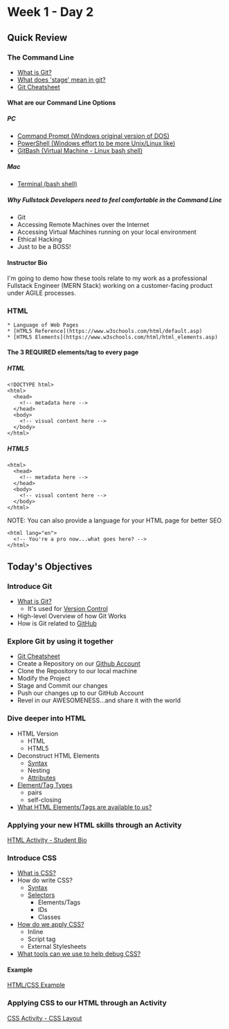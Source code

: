 # Week 1 - Day 2
## Quick Review
### The Command Line
* [What is Git?](https://git-scm.com/book/en/v1/Getting-Started-Git-Basics)
* [What does 'stage' mean in git?](https://softwareengineering.stackexchange.com/questions/119782/what-does-stage-mean-in-git)
* [Git Cheatsheet](https://github.com/mattvalli/triology-fullstack-UCSDSDG201905FSF3/blob/master/week-01/day-01/Activities/01-ConsoleCommands/bash-terminal-commands-cheatshet.md)

#### What are our Command Line Options	
##### PC
* [Command Prompt (Windows original version of DOS)](https://docs.microsoft.com/en-us/windows-server/administration/windows-commands/windows-commands)
* [PowerShell (Windows effort to be more Unix/Linux like)](https://docs.microsoft.com/en-us/powershell/scripting/getting-started/getting-started-with-windows-powershell?view=powershell-6)
* [GitBash (Virtual Machine - Linux bash shell)](https://www.atlassian.com/git/tutorials/git-bash)

##### Mac
* [Terminal (bash shell)](https://support.apple.com/guide/terminal/welcome/mac)

##### Why Fullstack Developers need to feel comfortable in the Command Line
* Git
* Accessing Remote Machines over the Internet
* Accessing Virtual Machines running on your local environment
* Ethical Hacking
* Just to be a BOSS!

#### Instructor Bio
I'm going to demo how these tools relate to my work as a professional Fullstack Engineer (MERN Stack) working on a customer-facing product under AGILE processes.

### HTML
	* Language of Web Pages
	* [HTML5 Reference](https://www.w3schools.com/html/default.asp)
	* [HTML5 Elements](https://www.w3schools.com/html/html_elements.asp)
#### The 3 REQUIRED elements/tag to every page

##### HTML
```
<!DOCTYPE html>
<html>
  <head>
    <!-- metadata here -->
  </head>
  <body>
    <!-- visual content here -->
  </body>
</html>
```

##### HTML5
```
<html>
  <head>
    <!-- metadata here -->
  </head>
  <body>
    <!-- visual content here -->
  </body>
</html>
```

NOTE: You can also provide a language for your HTML page for better SEO
```
<html lang="en">
  <!-- You're a pro now...what goes here? -->
</html>
```

## Today's Objectives
### Introduce Git
* [What is Git?](https://www.atlassian.com/git/tutorials/what-is-git)
  * It's used for [Version Control](https://www.atlassian.com/git/tutorials/what-is-version-control)
* High-level Overview of how Git Works
* How is Git related to [GitHub](https://github.com/login)

### Explore Git by using it together
* [Git Cheatsheet](https://www.atlassian.com/git/tutorials/atlassian-git-cheatsheet)
* Create a Repository on our [Github Account](https://github.com/login)
* Clone the Repository to our local machine
* Modify the Project
* Stage and Commit our changes
* Push our changes up to our GitHub Account
* Revel in our AWESOMENESS...and share it with the world

### Dive deeper into HTML
* HTML Version
  * HTML
  * HTML5
* Deconstruct HTML Elements
  * [Syntax](https://www.w3schools.com/html/html_elements.asp)
  * Nesting
  * [Attributes](https://www.w3schools.com/html/html_attributes.asp)
* [Element/Tag Types](https://www.w3schools.com/tags/default.asp)
  * pairs
  * self-closing
* [What HTML Elements/Tags are available to us?]()

### Applying your new HTML skills through an Activity
[HTML Activity - Student Bio](https://github.com/mattvalli/triology-fullstack-UCSDSDG201905FSF3/tree/master/week-01/day-02/Activities/04-HTML_Git)

### Introduce CSS
* [What is CSS?](https://www.w3schools.com/css/css_intro.asp)
* How do write CSS?
  * [Syntax](https://www.w3schools.com/css/css_syntax.asp)
  * [Selectors](https://www.w3schools.com/css/css_syntax.asp)
    * Elements/Tags
    * IDs
    * Classes
* [How do we apply CSS?](https://www.w3schools.com/css/css_howto.asp)
  * Inline
  * Script tag
  * External Stylesheets
* [What tools can we use to help debug CSS?](https://developers.google.com/web/tools/chrome-devtools/)
#### Example
[HTML/CSS Example](https://github.com/mattvalli/triology-fullstack-UCSDSDG201905FSF3/blob/master/week-01/day-02/Activities/05-BasicCSS/quick-example-internal-css.html)

### Applying CSS to our HTML through an Activity
[CSS Activity - CSS Layout](https://github.com/mattvalli/triology-fullstack-UCSDSDG201905FSF3/tree/master/week-01/day-02/Activities/06-HTML_CSS_Layout)
